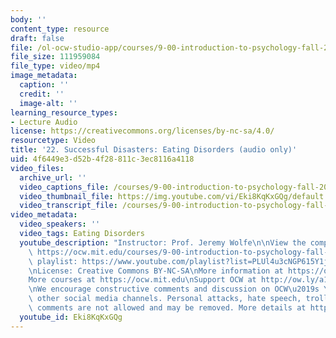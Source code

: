 ```yaml
---
body: ''
content_type: resource
draft: false
file: /ol-ocw-studio-app/courses/9-00-introduction-to-psychology-fall-2004/mit9_00f04_lec22_360p_16_9.mp4
file_size: 111959084
file_type: video/mp4
image_metadata:
  caption: ''
  credit: ''
  image-alt: ''
learning_resource_types:
- Lecture Audio
license: https://creativecommons.org/licenses/by-nc-sa/4.0/
resourcetype: Video
title: '22. Successful Disasters: Eating Disorders (audio only)'
uid: 4f6449e3-d52b-4f28-811c-3ec8116a4118
video_files:
  archive_url: ''
  video_captions_file: /courses/9-00-introduction-to-psychology-fall-2004/mit9_00f04_lec22_captions.vtt
  video_thumbnail_file: https://img.youtube.com/vi/Eki8KqKxGQg/default.jpg
  video_transcript_file: /courses/9-00-introduction-to-psychology-fall-2004/1CwL8FRJmYbY5mYkBVjJq3nZ49SsjQo5E_transcript.pdf
video_metadata:
  video_speakers: ''
  video_tags: Eating Disorders
  youtube_description: "Instructor: Prof. Jeremy Wolfe\n\nView the complete course:\
    \ https://ocw.mit.edu/courses/9-00-introduction-to-psychology-fall-2004/\nYouTube\
    \ playlist: https://www.youtube.com/playlist?list=PLUl4u3cNGP615Y1j9Ok3szAH5DxhFjTHo\n\
    \nLicense: Creative Commons BY-NC-SA\nMore information at https://ocw.mit.edu/terms\n\
    More courses at https://ocw.mit.edu\nSupport OCW at http://ow.ly/a1If50zVRlQ\n\
    \nWe encourage constructive comments and discussion on OCW\u2019s YouTube and\
    \ other social media channels. Personal attacks, hate speech, trolling, and inappropriate\
    \ comments are not allowed and may be removed. More details at https://ocw.mit.edu/comments."
  youtube_id: Eki8KqKxGQg
---
```


